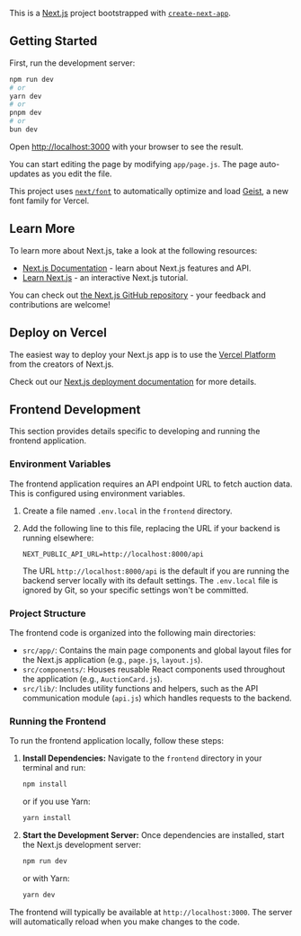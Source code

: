This is a [Next.js](https://nextjs.org) project bootstrapped with [`create-next-app`](https://github.com/vercel/next.js/tree/canary/packages/create-next-app).

## Getting Started

First, run the development server:

```bash
npm run dev
# or
yarn dev
# or
pnpm dev
# or
bun dev
```

Open [http://localhost:3000](http://localhost:3000) with your browser to see the result.

You can start editing the page by modifying `app/page.js`. The page auto-updates as you edit the file.

This project uses [`next/font`](https://nextjs.org/docs/app/building-your-application/optimizing/fonts) to automatically optimize and load [Geist](https://vercel.com/font), a new font family for Vercel.

## Learn More

To learn more about Next.js, take a look at the following resources:

- [Next.js Documentation](https://nextjs.org/docs) - learn about Next.js features and API.
- [Learn Next.js](https://nextjs.org/learn) - an interactive Next.js tutorial.

You can check out [the Next.js GitHub repository](https://github.com/vercel/next.js) - your feedback and contributions are welcome!

## Deploy on Vercel

The easiest way to deploy your Next.js app is to use the [Vercel Platform](https://vercel.com/new?utm_medium=default-template&filter=next.js&utm_source=create-next-app&utm_campaign=create-next-app-readme) from the creators of Next.js.

Check out our [Next.js deployment documentation](https://nextjs.org/docs/app/building-your-application/deploying) for more details.

## Frontend Development

This section provides details specific to developing and running the frontend application.

### Environment Variables

The frontend application requires an API endpoint URL to fetch auction data. This is configured using environment variables.

1.  Create a file named `.env.local` in the `frontend` directory.
2.  Add the following line to this file, replacing the URL if your backend is running elsewhere:

    ```
    NEXT_PUBLIC_API_URL=http://localhost:8000/api
    ```

    The URL `http://localhost:8000/api` is the default if you are running the backend server locally with its default settings. The `.env.local` file is ignored by Git, so your specific settings won't be committed.

### Project Structure

The frontend code is organized into the following main directories:

-   `src/app/`: Contains the main page components and global layout files for the Next.js application (e.g., `page.js`, `layout.js`).
-   `src/components/`: Houses reusable React components used throughout the application (e.g., `AuctionCard.js`).
-   `src/lib/`: Includes utility functions and helpers, such as the API communication module (`api.js`) which handles requests to the backend.

### Running the Frontend

To run the frontend application locally, follow these steps:

1.  **Install Dependencies:**
    Navigate to the `frontend` directory in your terminal and run:
    ```bash
    npm install
    ```
    or if you use Yarn:
    ```bash
    yarn install
    ```

2.  **Start the Development Server:**
    Once dependencies are installed, start the Next.js development server:
    ```bash
    npm run dev
    ```
    or with Yarn:
    ```bash
    yarn dev
    ```

The frontend will typically be available at `http://localhost:3000`. The server will automatically reload when you make changes to the code.

